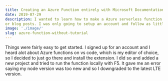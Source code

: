 ```yaml
---
title: Creating an Azure Function entirely with Microsoft Documentation
date: 2019-07-29
description: I wanted to learn how to make a Azure serverless function and I decided that I wasn't going to look up any guides
or blog posts. I was only going to setup an account and follow as little documentation as possible to see how easy it was.
image: './image/'
slug: azure-function-without-tutorial
---
```


Things were fairly easy to get started. I signed up for an account and I heard alot about Azure functions on vs code, which is my editor of choice, so I decided to just go there and install the extension. I did so and added a new project and tried to run the function locally with F5. It gave me an error saying my node version was too new and so I downgraded to the latest LTE version. 